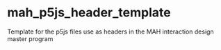 # mah_p5js_header_template
Template for the p5js files use as headers in the MAH interaction design master program
